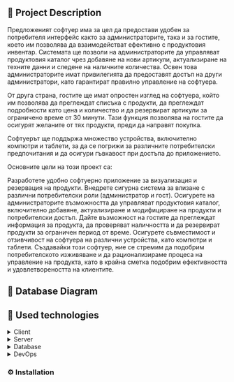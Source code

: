 ## :pencil: Project Description
Предложеният софтуер има за цел да предостави удобен за потребителя интерфейс както за администраторите, така и за гостите, което им позволява да взаимодействат ефективно с продуктовия инвентар. Системата ще позволи на администраторите да управляват продуктовия каталог чрез добавяне на нови артикули, актуализиране на техните данни и следене на наличните количества. Освен това администраторите имат привилегията да предоставят достъп на други администратори, като гарантират правилно управление на софтуера.

От друга страна, гостите ще имат опростен изглед на софтуера, който им позволява да преглеждат списъка с продукти, да преглеждат подробности като цена и количество и да резервират артикули за ограничено време от 30 минути. Тази функция позволява на гостите да осигурят желаните от тях продукти, преди да направят покупка.

Софтуерът ще поддържа множество устройства, включително компютри и таблети, за да се погрижи за различните потребителски предпочитания и да осигури гъвкавост при достъпа до приложението.

Основните цели на този проект са:

Разработете удобно софтуерно приложение за визуализация и резервация на продукти.
Внедрете сигурна система за влизане с различни потребителски роли (администратор и гост).
Осигурете на администраторите възможността да управляват продуктовия каталог, включително добавяне, актуализиране и модифициране на продукти и потребителски достъп.
Дайте възможност на гостите да преглеждат информация за продукта, да проверяват наличността и да резервират продукти за ограничен период от време.
Осигурете съвместимост и отзивчивост на софтуера на различни устройства, като компютри и таблети.
Създавайки този софтуер, ние се стремим да подобрим потребителското изживяване и да рационализираме процеса на управление на продукта, като в крайна сметка подобрим ефективността и удовлетвореността на клиентите.

## :floppy_disk: Database Diagram




## :hammer: Used technologies

<details>
  <summary>Client</summary>
  <ul>
    <li>HTML & CSS</li>
    <li>JavaScript</li>
    
  </ul>
</details>

<details>
  <summary>Server</summary>
  <ul>
    <li>ASP.Net Core</li>
    <li>Entity Framework Core</li>
  </ul>
</details>

<details>
<summary>Database</summary>
  <ul>
    <li><a href="https://www.sqlite.org/">SQL Lite</a></li>
     
  </ul>
</details>

<details>
<summary>DevOps</summary>
  <ul>
    <li><a href="https://www.docker.com/">Docker</a></li>
  </ul>
</details>



### :gear: Installation
